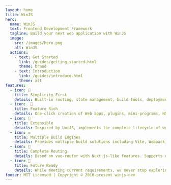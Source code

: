 ```yaml
---
layout: home
title: WinJS
hero:
  name: WinJS
  text: Frontend Development Framework
  tagline: Build your next web application with WinJS
  image:
    src: /images/hero.png
    alt: WinJS
  actions:
    - text: Get Started
      link: /guides/getting-started.html
      theme: brand
    - text: Introduction
      link: /guides/introduce.html
      theme: alt
features:
  - icon: 💎
    title: Simplicity First
    details: Built-in routing, state management, build tools, deployment, testing, linting, and SvgIcon support. Start developing with just one WinJS dependency.
  - icon:  🎁
    title: Feature Rich
    details: One-click creation of Web apps, plugins, mini-programs, H5, and offline packages. Fast development with out-of-the-box functionality. Embraces "convention over configuration" philosophy.
  - icon: 🎉
    title: Extensible
    details: Inspired by UmiJS, implements the complete lifecycle of web application development with plugin architecture. Even WinJS internal features are implemented as plugins.
  - icon: ⚖️
    title: Multiple Build Engines
    details: Provides multiple build solutions including Vite, Webpack, and Rsbuild for developers to choose from, ensuring functional consistency across different engines.
  - icon: 🌴
    title: Complete Routing
    details: Based on vue-router with Nuxt.js-like features. Supports nested routes, dynamic routes, optional dynamic routes, code splitting, and route-based request optimization.
  - icon: 🚄
    title: Future Ready
    details: While meeting current requirements, we never stop exploring new technologies. Built with Vue 3.0 to enhance application performance.
footer: MIT Licensed | Copyright © 2016-present winjs-dev
---
```


<script setup>
import { onMounted } from 'vue';

function getNpmPackageVersion(packageName) {
  const url = `https://unpkg.com/${packageName}/package.json`;

  fetch(url)
    .then(response => {
      if (!response.ok) {
        throw new Error(`Failed to retrieve version for ${packageName}.`);
      }
      return response.json();
    })
    .then(data => {
      const latestVersion = data.version;

      const tagLineParagragh = document.querySelector('div.VPHero.has-image.VPHomeHero > div > div.main > p.tagline')
      const docsReleaseTagSpan = document.createElement('samp')
      docsReleaseTagSpan.classList.add('docs-cn-github-release-tag')
      docsReleaseTagSpan.innerText = latestVersion
      tagLineParagragh?.appendChild(docsReleaseTagSpan)
      console.log(`Latest version of ${packageName}: ${latestVersion}`);
      console.log(`All versions of ${packageName}:`, Object.keys(versions));
    })
    .catch(error => {
      console.error(`Failed to retrieve version for ${packageName}. Error:`, error.message);
    });
}

onMounted(() => {
  getNpmPackageVersion('@winner-fed/winjs')
})
</script>
